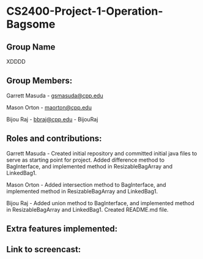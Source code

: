 # CS2400-Project-1-Operation-Bagsome

## Group Name
XDDDD

## Group Members:
Garrett Masuda - gsmasuda@cpp.edu

Mason Orton - maorton@cpp.edu

Bijou Raj - bbraj@cpp.edu - BijouRaj

## Roles and contributions:
Garrett Masuda - Created initial repository and committed initial java files to serve as starting point for project. Added difference method to BagInterface, and implemented method in ResizableBagArray and LinkedBag1.

Mason Orton - Added intersection method to BagInterface, and implemented method in ResizableBagArray and LinkedBag1. 

Bijou Raj - Added union method to BagInterface, and implemented method in ResizableBagArray and LinkedBag1. Created README.md file.

## Extra features implemented:

## Link to screencast:

